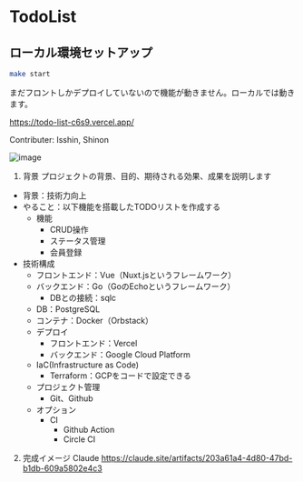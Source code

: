 # TodoList
## ローカル環境セットアップ
``` bash
make start
```

まだフロントしかデプロイしていないので機能が動きません。ローカルでは動きます。

https://todo-list-c6s9.vercel.app/


Contributer: Isshin, Shinon

![image](https://github.com/user-attachments/assets/9fc2bf3e-80aa-4f34-a1c6-add3ab0b9138)



1. 背景
プロジェクトの背景、目的、期待される効果、成果を説明します
- 背景：技術力向上
- やること：以下機能を搭載したTODOリストを作成する
  - 機能
    - CRUD操作
    - ステータス管理
    - 会員登録
- 技術構成
  - フロントエンド：Vue（Nuxt.jsというフレームワーク）
  - バックエンド：Go（GoのEchoというフレームワーク）
    - DBとの接続：sqlc
  - DB：PostgreSQL
  - コンテナ：Docker（Orbstack）
  - デプロイ
    - フロントエンド：Vercel
    - バックエンド：Google Cloud Platform
  - IaC(Infrastructure as Code)
    - Terraform：GCPをコードで設定できる
  - プロジェクト管理
    - Git、Github
  - オプション
    - CI
      - Github Action
      - Circle CI

2. 完成イメージ
Claude
https://claude.site/artifacts/203a61a4-4d80-47bd-b1db-609a5802e4c3

